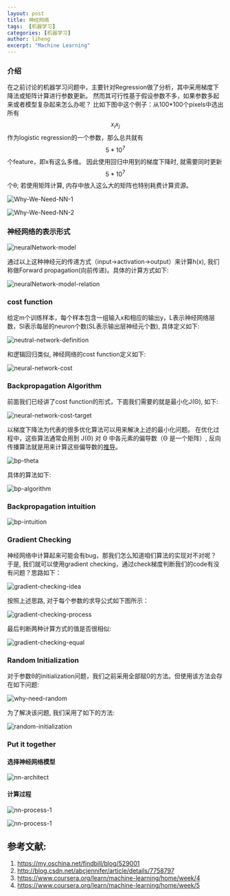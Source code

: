 ```yaml
---
layout: post
title: 神经网络
tags:  [机器学习]
categories: [机器学习]
author: liheng
excerpt: "Machine Learning"
---
```

### 介绍

在之前讨论的机器学习问题中，主要针对Regression做了分析，其中采用梯度下降法或矩阵计算进行参数更新。
然而其可行性基于假设参数不多，如果参数多起来或者模型复杂起来怎么办呢？
比如下图中这个例子：从100*100个pixels中选出所有$$x_{i}x_{j}$$作为logistic regression的一个参数，那么总共就有$$5*10^{7}$$个feature，即x有这么多维。
因此使用回归中用到的梯度下降时, 就需要同时更新$$5*10^{7}$$个θ; 若使用矩阵计算, 内存中放入这么大的矩阵也特别耗费计算资源。

 ![Why-We-Need-NN-1](/images/ml/neuralNetwork/motivition1.png)
 
 ![Why-We-Need-NN-2](/images/ml/neuralNetwork/motivition2.png)

### 神经网络的表示形式

 ![neuralNetwork-model](/images/ml/neuralNetwork/neuralNetwork-model.png)
 
通过以上这种神经元的传递方式（input->activation->output）来计算h(x), 我们称做Forward propagation(向前传递)。具体的计算方式如下:
 
 ![neuralNetwork-model-relation](/images/ml/neuralNetwork/neuralNetwork-model-relation.png)
 
### cost function
 
给定m个训练样本，每个样本包含一组输入x和相应的输出y，L表示神经网络层数，Sl表示每层的neuron个数(SL表示输出层神经元个数), 具体定义如下:

 ![neutral-network-definition](/images/ml/neuralNetwork/neutral-network-definition.png)

和逻辑回归类似, 神经网络的cost function定义如下:

 ![neural-network-cost](/images/ml/neuralNetwork/neural-network-cost.png)
 
### Backpropagation Algorithm

前面我们已经讲了cost function的形式，下面我们需要的就是最小化J(Θ), 如下:
   
![neural-network-cost-target](/images/ml/neuralNetwork/neutral-network-cost-target.png)

以梯度下降法为代表的很多优化算法可以用来解决上述的最小化问题。
在优化过程中，这些算法通常会用到 J(Θ) 对 Θ 中各元素的偏导数（Θ 是一个矩阵）, 反向传播算法就是用来计算这些偏导数的[推导][bp-reference]。

![bp-theta](/images/ml/neuralNetwork/bp-theta.png)

具体的算法如下:

![bp-algorithm](/images/ml/neuralNetwork/bp-algorithm.png)

### Backpropagation intuition

![bp-intuition](/images/ml/neuralNetwork/bp-intuition.png)

### Gradient Checking
    
神经网络中计算起来可能会有bug，那我们怎么知道咱们算法的实现对不对呢？
于是, 我们就可以使用gradient checking，通过check梯度判断我们的code有没有问题？思路如下：

![gradient-checking-idea](/images/ml/neuralNetwork/gradient-checking-idea.png)

按照上述思路, 对于每个参数的求导公式如下图所示：

![gradient-checking-process](/images/ml/neuralNetwork/gradient-checking-process.png)

最后判断两种计算方式的值是否很相似:

![gradient-checking-equal](/images/ml/neuralNetwork/gradient-checking-equal.png)

### Random Initialization
        
对于参数θ的initialization问题，我们之前采用全部赋0的方法。但使用该方法会存在如下问题:

![why-need-random](/images/ml/neuralNetwork/why-need-random.png)

为了解决该问题, 我们采用了如下的方法:

![random-initialization](/images/ml/neuralNetwork/random-initialization.png)

### Put it together

#### 选择神经网络模型

![nn-architect](/images/ml/neuralNetwork/nn-architect.png)

#### 计算过程

![nn-process-1](/images/ml/neuralNetwork/nn-process.png)

![nn-process-1](/images/ml/neuralNetwork/nn-process-2.png)

[bp-reference]: https://my.oschina.net/findbill/blog/529001

## 参考文献:

1. https://my.oschina.net/findbill/blog/529001
2. http://blog.csdn.net/abcjennifer/article/details/7758797
3. https://www.coursera.org/learn/machine-learning/home/week/4
4. https://www.coursera.org/learn/machine-learning/home/week/5